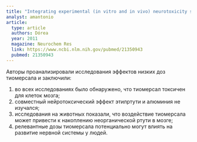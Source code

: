 ```yaml
---
title: "Integrating experimental (in vitro and in vivo) neurotoxicity studies of low-dose thimerosal relevant to vaccines"
analyst: amantonio
article:
  type: article
  authors: Dórea
  year: 2011
  magazine: Neurochem Res
  link: https://www.ncbi.nlm.nih.gov/pubmed/21350943
  pubmed: 21350943
---
```


Авторы проанализировали исследования эффектов низких доз тиомерсала и заключили:
1) во всех исследованиях было обнаружено, что тиомерсал токсичен для клеток мозга;
2) совместный нейротоксический эффект этилртути и алюминия не изучался;
3) исследования на животных показали, что воздействие тиомерсала может привести к накоплению неорганической ртути в мозге;
4) релевантные дозы тиомерсала потенциально могут влиять на развитие нервной системы у людей.
